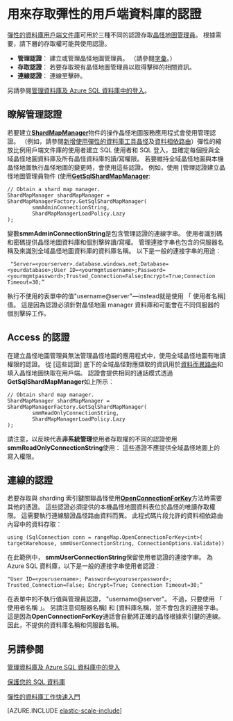<properties 
    pageTitle="管理認證的彈性的資料庫用戶端文件庫中 |Microsoft Azure" 
    description="如何設定正確的層級認證，為唯讀，彈性的資料庫應用程式的管理員" 
    services="sql-database" 
    documentationCenter="" 
    manager="jhubbard" 
    authors="ddove" 
    editor=""/>

<tags 
    ms.service="sql-database" 
    ms.workload="sql-database" 
    ms.tgt_pltfrm="na" 
    ms.devlang="na" 
    ms.topic="article" 
    ms.date="05/27/2016" 
    ms.author="ddove"/>

# <a name="credentials-used-to-access-the-elastic-database-client-library"></a>用來存取彈性的用戶端資料庫的認證

[彈性的資料庫用戶端文件庫](http://www.nuget.org/packages/Microsoft.Azure.SqlDatabase.ElasticScale.Client/)可用於三種不同的認證存取[晶怪地圖管理員](sql-database-elastic-scale-shard-map-management.md)。 根據需要，請下層的存取權可能與使用認證。

* **管理認證**︰ 建立或管理晶怪地圖管理員。 （請參閱[字彙](sql-database-elastic-scale-glossary.md)。） 
* **存取認證**︰ 若要存取現有晶怪地圖管理員以取得擊碎的相關資訊。
* **連線認證**︰ 連線至擊碎。 

另請參閱[管理資料庫及 Azure SQL 資料庫中的登入](sql-database-manage-logins.md)。 
 
## <a name="about-management-credentials"></a>瞭解管理認證

若要建立[**ShardMapManager**](https://msdn.microsoft.com/library/azure/microsoft.azure.sqldatabase.elasticscale.shardmanagement.shardmapmanager.aspx)物件的操作晶怪地圖服務應用程式會使用管理認證。 （例如，請參閱[新增使用彈性的資料庫工具晶怪](sql-database-elastic-scale-add-a-shard.md)及[資料相依路由](sql-database-elastic-scale-data-dependent-routing.md)）彈性的縮放比例用戶端文件庫的使用者建立 SQL 使用者和 SQL 登入，並確定每個授與全域晶怪地圖資料庫及所有晶怪資料庫的讀/寫權限。 若要維持全域晶怪地圖與本機晶怪地圖執行晶怪地圖的變更時，會使用這些認證。 例如，使用 [管理認證建立晶怪地圖管理員物件 (使用[**GetSqlShardMapManager**](https://msdn.microsoft.com/library/azure/microsoft.azure.sqldatabase.elasticscale.shardmanagement.shardmapmanagerfactory.getsqlshardmapmanager.aspx): 

    // Obtain a shard map manager. 
    ShardMapManager shardMapManager = ShardMapManagerFactory.GetSqlShardMapManager( 
            smmAdminConnectionString, 
            ShardMapManagerLoadPolicy.Lazy 
    ); 

變數**smmAdminConnectionString**是包含管理認證的連線字串。 使用者識別碼和密碼提供晶怪地圖資料庫和個別擊碎讀/寫權。 管理連接字串也包含的伺服器名稱及來識別全域晶怪地圖資料庫的資料庫名稱。 以下是一般的連接字串的用途︰

     "Server=<yourserver>.database.windows.net;Database=<yourdatabase>;User ID=<yourmgmtusername>;Password=<yourmgmtpassword>;Trusted_Connection=False;Encrypt=True;Connection Timeout=30;” 

執行不使用的表單中的值"username@server"—instead就是使用 「 使用者名稱] 值。  這是因為認證必須針對晶怪地圖 manager 資料庫和可能會在不同伺服器的個別擊碎工作。

## <a name="access-credentials"></a>Access 的認證
  
在建立晶怪地圖管理員無法管理晶怪地圖的應用程式中，使用全域晶怪地圖有唯讀權限的認證。 從 [這些認證] 底下的全域晶怪對應擷取的資訊用於[資料而異路由](sql-database-elastic-scale-data-dependent-routing.md)和填入晶怪地圖快取在用戶端。 認證會提供相同的通話模式透過**GetSqlShardMapManager**如上所示︰ 

    // Obtain shard map manager. 
    ShardMapManager shardMapManager = ShardMapManagerFactory.GetSqlShardMapManager( 
            smmReadOnlyConnectionString, 
            ShardMapManagerLoadPolicy.Lazy
    );  

請注意，以反映代表**非系統管理**使用者存取權的不同的認證使用**smmReadOnlyConnectionString**使用︰ 這些憑證不應提供全域晶怪地圖上的寫入權限。 

## <a name="connection-credentials"></a>連線的認證 

若要存取與 sharding 索引鍵關聯晶怪使用[**OpenConnectionForKey**](https://msdn.microsoft.com/library/azure/microsoft.azure.sqldatabase.elasticscale.shardmanagement.shardmap.openconnectionforkey.aspx)方法時需要其他的憑證。 這些認證必須提供的本機晶怪地圖資料表位於晶怪的唯讀存取權限。 這需要執行連線驗證晶怪路由資料而異。 此程式碼片段允許的資料相依路由內容中的資料存取︰ 
 
    using (SqlConnection conn = rangeMap.OpenConnectionForKey<int>( 
    targetWarehouse, smmUserConnectionString, ConnectionOptions.Validate)) 

在此範例中， **smmUserConnectionString**保留使用者認證的連接字串。 為 Azure SQL 資料庫，以下是一般的連接字串使用者認證︰ 

    "User ID=<yourusername>; Password=<youruserpassword>; Trusted_Connection=False; Encrypt=True; Connection Timeout=30;”  

在表單中的不執行值與管理員認證， "username@server"。 不過，只要使用 「 使用者名稱 」。  另請注意伺服器名稱] 和 [資料庫名稱，並不會包含的連接字串。 這是因為**OpenConnectionForKey**通話會自動將正確的晶怪根據索引鍵的連線。 因此，不提供的資料庫名稱和伺服器名稱。 

## <a name="see-also"></a>另請參閱
[管理資料庫及 Azure SQL 資料庫中的登入](sql-database-manage-logins.md)

[保護您的 SQL 資料庫](sql-database-security.md)

[彈性的資料庫工作快速入門](sql-database-elastic-jobs-getting-started.md)

[AZURE.INCLUDE [elastic-scale-include](../../includes/elastic-scale-include.md)]
 
